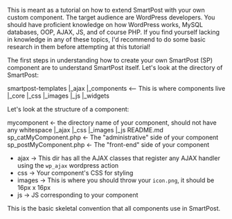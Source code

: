 This is meant as a tutorial on how to extend SmartPost with your own custom component. The target audience
are WordPress developers. You should have proficient knowledge on how WordPress works, MySQL databases, OOP, AJAX, JS,
and of course PHP. If you find yourself lacking in knowledge in any of these topics, I'd recommend to do some basic
research in them before attempting at this tutorial!

The first steps in understanding how to create your own SmartPost (SP) component are to understand SmartPost itself.
Let's look at the directory of SmartPost:

smartpost-templates
 |_ajax
 |_components <-- This is where components live
 |_core
 |_css
 |_images
 |_js
 |_widgets

Let's look at the structure of a component:

mycomponent <- the directory name of your component, should not have any whitespace
 |_ajax
 |_css
 |_images
 |_js
 README.md
 sp_catMyComponent.php   <- The "administrative" side of your component
 sp_postMyComponent.php  <- The "front-end" side of your component

 * ajax   -> This dir has all the AJAX classes that register any AJAX handler using the `wp_ajax` wordpress action
 * css    -> Your component's CSS for styling
 * images -> This is where you should throw your `icon.png`, it should be 16px x 16px
 * js     -> JS corresponding to your component

This is the basic skeletal convention that all components use in SmartPost.
